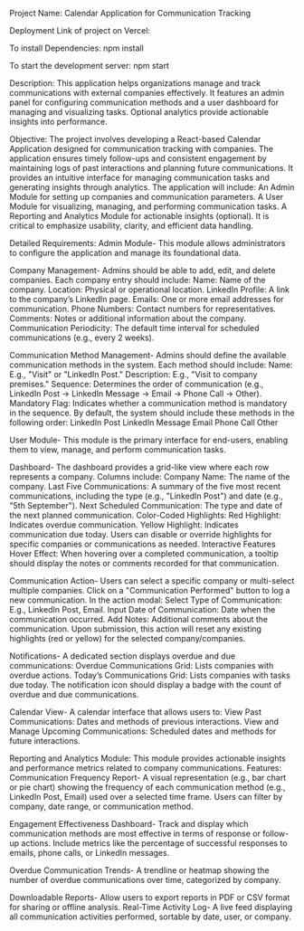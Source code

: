 Project Name: Calendar Application for Communication Tracking

Deployment Link of project on Vercel: 

To install Dependencies: npm install

To start the development server: npm start

Description: This application helps organizations manage and track communications with external companies effectively. It features an admin panel for configuring communication methods and a user dashboard for managing and visualizing tasks. Optional analytics provide actionable insights into performance.

Objective: The project involves developing a React-based Calendar Application designed for communication tracking with companies. The application ensures timely follow-ups and consistent engagement by maintaining logs of past interactions and planning future communications. It provides an intuitive interface for managing communication tasks and generating insights through analytics. The application will include: An Admin Module for setting up companies and communication parameters. A User Module for visualizing, managing, and performing communication tasks. A Reporting and Analytics Module for actionable insights (optional). It is critical to emphasize usability, clarity, and efficient data handling.

Detailed Requirements: Admin Module- This module allows administrators to configure the application and manage its foundational data.

Company Management- Admins should be able to add, edit, and delete companies. Each company entry should include: Name: Name of the company. Location: Physical or operational location. LinkedIn Profile: A link to the company’s LinkedIn page. Emails: One or more email addresses for communication. Phone Numbers: Contact numbers for representatives. Comments: Notes or additional information about the company. Communication Periodicity: The default time interval for scheduled communications (e.g., every 2 weeks).

Communication Method Management- Admins should define the available communication methods in the system. Each method should include: Name: E.g., "Visit" or "LinkedIn Post." Description: E.g., "Visit to company premises." Sequence: Determines the order of communication (e.g., LinkedIn Post → LinkedIn Message → Email → Phone Call → Other). Mandatory Flag: Indicates whether a communication method is mandatory in the sequence. By default, the system should include these methods in the following order: LinkedIn Post LinkedIn Message Email Phone Call Other

User Module- This module is the primary interface for end-users, enabling them to view, manage, and perform communication tasks.

Dashboard- The dashboard provides a grid-like view where each row represents a company. Columns include: Company Name: The name of the company. Last Five Communications: A summary of the five most recent communications, including the type (e.g., "LinkedIn Post") and date (e.g., "5th September"). Next Scheduled Communication: The type and date of the next planned communication. Color-Coded Highlights: Red Highlight: Indicates overdue communication. Yellow Highlight: Indicates communication due today. Users can disable or override highlights for specific companies or communications as needed. Interactive Features Hover Effect: When hovering over a completed communication, a tooltip should display the notes or comments recorded for that communication.

Communication Action- Users can select a specific company or multi-select multiple companies. Click on a "Communication Performed" button to log a new communication. In the action modal: Select Type of Communication: E.g., LinkedIn Post, Email. Input Date of Communication: Date when the communication occurred. Add Notes: Additional comments about the communication. Upon submission, this action will reset any existing highlights (red or yellow) for the selected company/companies.

Notifications- A dedicated section displays overdue and due communications: Overdue Communications Grid: Lists companies with overdue actions. Today’s Communications Grid: Lists companies with tasks due today. The notification icon should display a badge with the count of overdue and due communications.

Calendar View- A calendar interface that allows users to: View Past Communications: Dates and methods of previous interactions. View and Manage Upcoming Communications: Scheduled dates and methods for future interactions.

Reporting and Analytics Module: This module provides actionable insights and performance metrics related to company communications. Features: Communication Frequency Report- A visual representation (e.g., bar chart or pie chart) showing the frequency of each communication method (e.g., LinkedIn Post, Email) used over a selected time frame. Users can filter by company, date range, or communication method.

Engagement Effectiveness Dashboard- Track and display which communication methods are most effective in terms of response or follow-up actions. Include metrics like the percentage of successful responses to emails, phone calls, or LinkedIn messages.

Overdue Communication Trends- A trendline or heatmap showing the number of overdue communications over time, categorized by company.

Downloadable Reports- Allow users to export reports in PDF or CSV format for sharing or offline analysis. Real-Time Activity Log- A live feed displaying all communication activities performed, sortable by date, user, or company.

